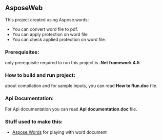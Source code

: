 ## AsposeWeb

This project created using Aspose.words:

 * You can convert word file to pdf. 
 * You can apply protection on word file
 * You can check applied protection on word file.
 
### Prerequisites:

only prerequisite required to run this project is **.Net framework 4.5** 

### How to build and run project:

about compilation and for sample inputs, you can read **How to Run.doc** file.


### Api Documentation:

For Api documentation you can read **Api documentation.doc** file.


### Stuff used to make this:

 * [Aspose.Words](http://www.aspose.com/downloads/words/net) for playing with word document